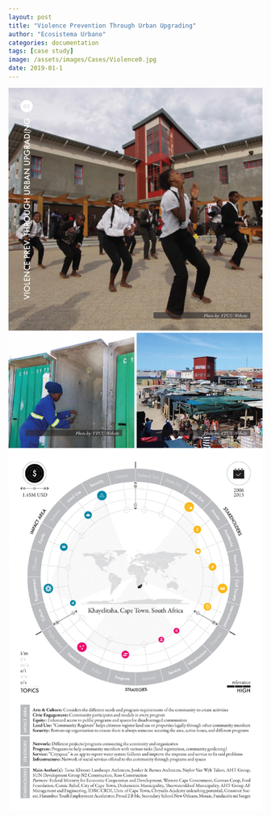 ```yaml
---
layout: post
title: "Violence Prevention Through Urban Upgrading"
author: "Ecosistema Urbano"
categories: documentation
tags: [case study]
image: /assets/images/Cases/Violence0.jpg
date: 2019-01-1
---
```


![Violence0](/assets/images/Cases/Violence0.jpg)
![Violence1](/assets/images/Cases/Violence1.jpg)
